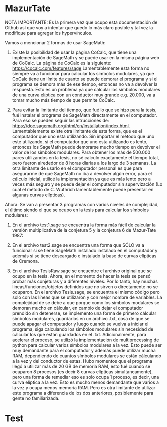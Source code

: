 # MazurTate

NOTA IMPORTANTE: Es la primera vez que ocupo esta documentación de Github así que voy a intentar que quedo lo más claro posible y tal vez la modifique para agregar los hypervínculos.

Vamos a mencionar 2 formas de usar SageMath:

1) Existe la posibilidad de usar la página CoCalc, que tiene una implementación de SageMath y se puede usar en la misma página web de CoCalc. La página de CoCalc es la siguiente: https://cocalc.com/features/sage
Lamentablemente esta forma no siempre va a funcionar para calcular los símbolos modulares, ya que CoCalc tiene un límite de cuanto se puede demorar el programa y si el programa se demora más de ese tiempo, entonces no va a devolver la respuesta. Esto es un problema ya que calcular los símbolos modulares de una curva elíptica con un conductor muy grande e.g. 20.000, va a tomar mucho más tiempo de que permite CoCalc.

2) Para evitar la limitante del tiempo, que fué lo que se hizo para la tesis, fué instalar el programa de SageMath directamente en el computador. Para eso se pueden seguir las intrucciones de: https://doc.sagemath.org/html/en/installation/index.html. Lamentablemente existe otra limitante de esta forma, que es el computador que uno esta utilizando. Sin importar el método que uno este utilizando, si el computador que uno esta utilizando es lento, entonces los SageMath puede demorarse mucho tiempo en devolver el valor de los símbolos modulares. Para obtener los más de 500.000 pares utilizandos en la tesis, no sé calculo exactamente el tiempo total, pero fueron alrededor de 8 horas diarias a los largo de 3 semanas. La otra limitante de usarlo en el computador personal es que para asegurarme de que SageMath no iba a devolver algún error, para el cálculo inicial, utilicé la implementación ya que es más lento pero a veces más seguro y se puede dejar el computador sin supervización (Lo cual el método de C. Wuthrich lamentablemente puede presentar en algunas curvas elípticas).


Ahora: Se van a presentar 3 programas con varios niveles de complejidad, el último siendo el que se ocupo en la tesis para calcular los símbolos modulares:

1) En el archivo test1.sage se encuentra la forma más fácil de calcular la versión multiplicativa de la conjetura 5 y la conjetura 6 de Mazur-Tate 1987:
   
2) En el archivo test2.sage se encuentra una forma que SÓLO va a funcionar si se tiene SageMath instalado instalado en el computador y además si se tiene descargado e instalado la base de curvas elíptícas de Cremona.

3) En el archivo TesisRaw.sage se encuentre el archivo original que se ocupo en la tesis. Ahora, en el momento de hacer la tesis se pensó probar más conjeturas y a diferentes niveles. Por lo tanto, hay muchas lineas/funciones/objetos definidos que no sirven o directamente no se ocuparon. En el archivo Tesis.sage, se encuentra el mismo código pero solo con las líneas que se utilizaron y con mejor nombre de variables. La complejidad de se debe a que porque como los símbolos modulares se demoran mucho en cálcular, en cambio de dejar el computador prendido sin detenerse, se implemento una forma de primero cálcular símbolos modulares, guardarlos en un archivo .txt, cosa de que se puede apagar el computador y luego cuando se vuelva a iniciar el programa, siga calculando los símbolos modulares sin necesidad de cálcular los que están guardados en el .txt. Adicionalmente, para acelerar el proceso, se utilizó la implementación de multiprocessing de python para calcular varios símbolos modulares a la vez. Esto puede ser muy demandante para el computador y además puede utilizar mucha RAM, dependiendo de cuantos símbolos modulares se están cálculando a la vez y del conductor de estas. Hubo momentos que el programa llegó a utilizar más de 20 GB de memoria RAM, esto fué cuando se ocuparon 8 procesos (es decir 8 curvas elípticas simultaneamente), pero una forma de remediar eso es solo ocupa 1 proceso, es decir, una curva elíptica a la vez. Esto es mucho menos demandante que varios a la vez y ocupa menos memoria RAM. Pero es otra limitante de utilizar este programa a diferencia de los dos anteriores, posiblemente para gente no familiarizada.

# Test
